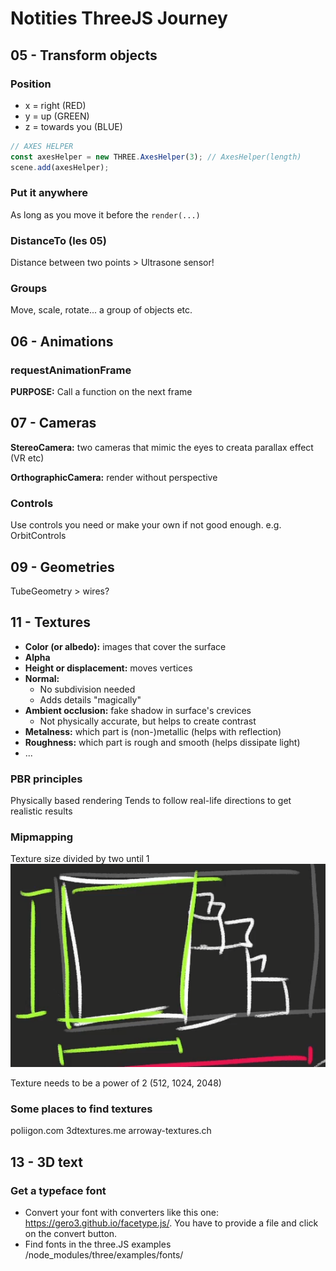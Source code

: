 # Notities ThreeJS Journey
## 05 - Transform objects
### Position
- x = right (RED)
- y = up (GREEN)
- z = towards you (BLUE)

```js
// AXES HELPER
const axesHelper = new THREE.AxesHelper(3); // AxesHelper(length)
scene.add(axesHelper);
```

### Put it anywhere
As long as you move it before the ```render(...)```

### DistanceTo (les 05)
Distance between two points > Ultrasone sensor!

### Groups
Move, scale, rotate... a group of objects etc.

## 06 - Animations
### requestAnimationFrame
**PURPOSE:** Call a function on the next frame

## 07 - Cameras
**StereoCamera:** two cameras that mimic the eyes to creata  parallax effect
(VR etc)

**OrthographicCamera:** render without perspective

### Controls
Use controls you need or make your own if not good enough.
e.g. OrbitControls

## 09 - Geometries
TubeGeometry > wires?

## 11 - Textures
- **Color (or albedo):** images that cover the surface
- **Alpha**
- **Height or displacement:** moves vertices
- **Normal:**
  - No subdivision needed
  - Adds details "magically"
- **Ambient occlusion:** fake shadow in surface's crevices
  - Not physically accurate, but helps to create contrast
- **Metalness:** which part is (non-)metallic (helps with reflection)
- **Roughness:** which part is rough and smooth (helps dissipate light)
- ...

### PBR principles
Physically based rendering
Tends to follow real-life directions to get realistic results

### Mipmapping
Texture size divided by two until 1
![mipmapping](./images/53ec4fed5074a197e7f346b403378c173b6cb5a45c7aff78c705f98514483ad1.png)  

Texture needs to be a power of 2 (512, 1024, 2048)

### Some places to find textures
poliigon.com
3dtextures.me
arroway-textures.ch

## 13 - 3D text
### Get a typeface font
- Convert your font with converters like this one: https://gero3.github.io/facetype.js/. You have to provide a file and click on the convert button.
- Find fonts in the three.JS examples /node_modules/three/examples/fonts/